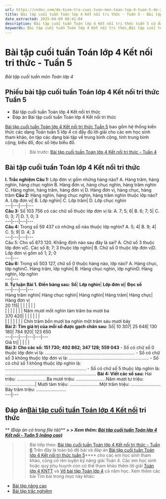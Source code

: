 ```yaml
---
url: https://vndoc.com/de-kiem-tra-cuoi-tuan-mon-toan-lop-4-tuan-5-de-2-148545
title: Bài tập cuối tuần Toán lớp 4 Kết nối tri thức - Tuần 5 - Bài tập cuối tuần môn Toán lớp 4 - VnDoc.com
date_extracted: 2025-04-09 08:41:04
description: Bài tập cuối tuần Toán lớp 4 Kết nối tri thức tuần 5 có đáp án giúp các em học sinh ôn tập, nâng cao kỹ năng giải Toán 4 sách Kết nối tri thức.
keywords: Bài tập cuối tuần Toán lớp 4 Kết nối tri thức,Bài tập cuối tuần Toán lớp 4 Kết nối tri thức tuần 5,bài tập toán lớp 4 tuần 5,toán lớp 4 tuần 5,Phiếu bài tập Toán lớp 4 tuần 5,Đề kiểm tra cuối tuần môn Toán lớp 4 Tuần 5,Đề kiểm tra cuối tuần môn Toán lớp 4,Bài tập cuối tuần môn Toán lớp 4,giải Toán lớp 4,giải bài tập toán 4,toán lớp 4,bài tập toán lớp 4,bài tập toán lớp 4 chương 1,toán trung bình cộng lớp 4
---
```


# Bài tập cuối tuần Toán lớp 4 Kết nối tri thức - Tuần 5
 _Bài tập cuối tuần môn Toán lớp 4_
## **Phiếu bài tập cuối tuần Toán lớp 4 Kết nối tri thức Tuần 5**
  * Bài tập cuối tuần Toán lớp 4 Kết nối tri thức
  * Đáp án Bài tập cuối tuần Toán lớp 4 Kết nối tri thức

[Bài tập cuối tuần Toán lớp 4 Kết nối tri thức Tuần 5](<https://vndoc.com/de-kiem-tra-cuoi-tuan-mon-toan-lop-4-tuan-5-de-2-148545>) bao gồm hệ thống kiến thức các dạng Toán tuần 5 lớp 4 có đầy đủ lời giải cho các em học sinh tham khảo, ôn tập các dạng bài tập về trung bình cộng, tính trung bình cộng, biểu đồ, đọc số liệu biểu đồ.
>> Bài trước: [Bài tập cuối tuần Toán lớp 4 Kết nối tri thức - Tuần 4](<https://vndoc.com/de-kiem-tra-cuoi-tuan-mon-toan-lop-4-tuan-4-de-2-148494>)
## Bài tập cuối tuần Toán lớp 4 Kết nối tri thức
**I. Trắc nghiệm**
**Câu 1:** Lớp đơn vị gồm những hàng nào?
A. Hàng trăm, hàng nghìn, hàng chục nghìn
B. Hàng đơn vị, hàng chục nghìn, hàng trăm nghìn
C. Hàng nghìn, hàng trăm, hàng đơn vị
D. Hàng đơn vị, hàng chục, hàng trăm
**Câu 2:** Hàng nghìn, hàng chục nghìn, hàng trăm nghìn thuộc lớp nào?
A. Lớp đơn vị| B. Lớp nghìn| C. Lớp trăm| D. Lớp chục nghìn  
---|---|---|---  
**Câu 3:** Số 103 756 có các chữ số thuộc lớp đơn vị là:
A. 7; 5; 6| B. 6; 7; 5| C. 0; 3; 7| D. 1; 0; 3  
---|---|---|---  
**Câu 4:** Trong số 59 437 có những số nào thuộc lớp nghìn?
A. 5; 4| B. 9; 4| C. 5; 9| D. 4; 3  
---|---|---|---  
Câu 5: Cho số 873 120. Khẳng định nào sau đây là sai?
A. Chữ số 3 thuộc lớp đơn vịC. Các số 8; 7; 3 thuộc lớp nghìn| B. Chữ số 0 thuộc lớp đơn vịD. Lớp đơn vị gồm số 1; 2; 0  
---|---  
**Câu 6:** Trong số 503 127, chữ số 0 thuộc hàng nào, lớp nào?
A. Hàng chục, lớp nghìnC. Hàng trăm, lớp nghìn| B. Hàng chục nghìn, lớp nghìnD. Hàng nghìn, lớp nghìn  
---|---  
**II. Tự luận**
**Bài 1. Điền bảng sau:**
**Số**| **Lớp nghìn**| **Lớp đơn vị**| **Đọc số**  
---|---|---|---  
Hàng trăm nghìn| Hàng chục nghìn| Hàng nghìn| Hàng trăm| Hàng chục| Hàng đơn vị  
20 115| | | | | | |   
| | | | | | | Năm mươi mốt nghìn tám trăm ba mươi ba  
370 420| | | | | | |   
| | | | | | | Chín trăm bốn mươi ba nghìn một trăm sáu mươi bảy  
**Bài 2: Tìm giá trị của mỗi số được gạch chân sau:**
Số| 10 307| 25 648| 130 180| 784 920| 123 650  
---|---|---|---|---|---  
Giá trị| | | | |   
**Bài 3: Cho các số: 151 730; 492 862; 347 128; 559 043**
\- Số có chữ số 0 thuộc lớp đơn vị là: ………………………………………………………………
\- Số có chữ số 3 không thuộc lớp đơn vị là: ……………………………………………….………
\- Số có chữ số 1 không thuộc lớp nghìn là: ……………………………………………….……….
\- Số có chữ số 5 thuộc lớp nghìn là: ……………………………………………………….………
**Bài 4: Viết các số sau:**
Hai triệu: ……………………Ba mươi triệu: ……………………Năm mươi tư triệu: ……………………| Mười tám triệu: ……………………Một trăm triệu: ……………………Bảy trăm triệu: ……………………  
---|---  
## **Đáp án[Bài tập cuối tuần Toán lớp 4 Kết nối](<https://vndoc.com/bai-tap-cuoi-tuan-toan-lop-4-ket-noi>) tri thức**
** _\(Đáp án có trong file tải\)_**
**_> > Xem thêm: [Bài tập cuối tuần Toán lớp 4 Kết nối - Tuần 5 \(nâng cao\)](<https://vndoc.com/bai-tap-cuoi-tuan-toan-lop-4-ket-noi-tri-thuc-tuan-5-299927>)_**
>> Bài tiếp theo: [Bài tập cuối tuần Toán lớp 4 Kết nối tri thức - Tuần 6](<https://vndoc.com/de-kiem-tra-cuoi-tuan-mon-toan-lop-4-tuan-6-de-2-149973>)
Trên đây là toàn bộ đề bài và đáp án [Bài tập cuối tuần Toán lớp 4 Kết nối tri thức tuần 5](<https://vndoc.com/de-kiem-tra-cuoi-tuan-mon-toan-lop-4-tuan-5-de-2-148545>)**** cho các em học sinh tham khảo, củng cố rèn luyện kỹ năng giải Toán 4. Các em học sinh hoặc quý phụ huynh còn có thể tham khảo thêm lời giải [Toán lớp 4 KNTT](<https://vndoc.com/toan-lop-4-ket-noi-tri-thuc>) và [Vở bài tập Toán lớp 4](<https://vndoc.com/vo-bt-toan4>) cả năm học.
Xem thêm các bài Tìm bài trong mục này khác:
  * [Bài tập nâng cao](</bai-tap-cuoi-tuan-toan-lop-4-ket-noi-tri-thuc-tuan-5-299927>)
  * [Bài tập trắc nghiệm](</trac-nghiem-bai-tap-cuoi-tuan-toan-lop-4-ket-noi-tri-thuc-tuan-5-326090>)

